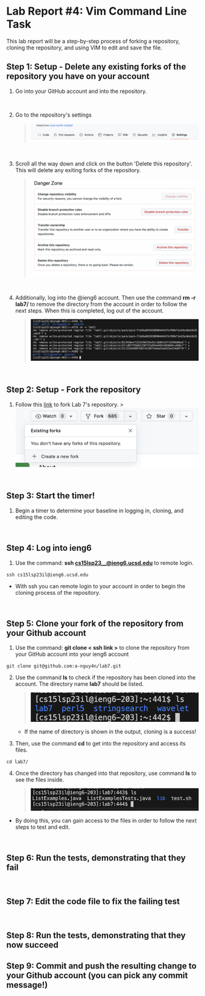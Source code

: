# Lab Report #4: Vim Command Line Task 
This lab report will be a step-by-step process of forking a repository, cloning the repository, 
and using VIM to edit and save the file. 

## Step 1: Setup - Delete any existing forks of the repository you have on your account
  
  1) Go into your GitHub account and into the repository.
  <br>
   
   
  2) Go to the repository's settings 
     > ![Image](GitSettings.png)
  <br>
  
  
  3) Scroll all the way down and click on the button 'Delete this repository'. 
     This will delete any exiting forks of the repository. 
     > ![Image](DeleteRepos..png)
  <br>
  
  
  4) Additionally, log into the @ieng6 account. Then use the command **rm -r lab7/** to remove the directory
     from the account in order to follow the next steps. When this is completed, log out of the account.  
     >![Image](RemoveLab7.png)
<br>


## Step 2: Setup - Fork the repository

  1) Follow this [link](https://github.com/ucsd-cse15l-s23/lab7) to fork Lab 7's repository. 
    >![Image](Forking7.png)
<br>


## Step 3: Start the timer!

  1) Begin a timer to determine your baseline in logging in, cloning, and editing the code. 
<br>


## Step 4: Log into ieng6

  1) Use the command: **ssh cs15lsp23__@ieng6.ucsd.edu** to remote login. 
  ```
  ssh cs15lsp23il@ieng6.ucsd.edu
  ```
  
  - With ssh you can remote login to your account in order to begin the cloning process of the repository.
    

<br>


## Step 5: Clone your fork of the repository from your Github account
1) Use the command: **git clone < ssh link >** to clone the repository from your GitHub account into your ieng6 account
  ```
  git clone git@github.com:a-nguy4n/lab7.git
  ```
2) Use the command **ls** to check if the repository has been cloned into the account. The directory name **lab7** should be listed. 
   > ![Image](Lab7Check.png)
   
   - If the name of directory is shown in the output, cloning is a success!


3) Then, use the command **cd** to get into the repository and access its files. 
  ```
  cd lab7/
  ```

4) Once the directory has changed into that repository, use command **ls** to see the files inside. 
   > ![Image](Lab7LS.png)

  - By doing this, you can gain access to the files in order to follow the next steps to test and edit. 

<br>


## Step 6: Run the tests, demonstrating that they fail

<br>


## Step 7: Edit the code file to fix the failing test

<br>


## Step 8: Run the tests, demonstrating that they now succeed


## Step 9: Commit and push the resulting change to your Github account (you can pick any commit message!)
